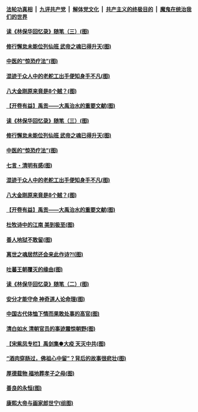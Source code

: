 

####  [法轮功真相](../../../../basic/blob/master/README.md?t=04030230) &nbsp;|&nbsp; [九评共产党](../../../../9ping.md/blob/master/README.md?t=04030230) &nbsp;|&nbsp; [解体党文化](../../../../jtdwh.md/blob/master/README.md?t=04030230)  &nbsp;|&nbsp; [共产主义的终极目的](../../../../gczydzjmd.md/blob/master/README.md?t=04030230) &nbsp;|&nbsp; [魔鬼在统治我们的世界](../../../../mgztzwmdsj.md/blob/master/README.md?t=04030230) 

#### [读《林保华回忆录》随笔（三）(图)](../pages/p7/927928.md?t=04030230) 

#### [修行懈怠未能位列仙班 武帝之魂已得升天(图)](../pages/p7/927921.md?t=04030230) 

#### [中医的“惊恐疗法”(图)](../pages/p7/927840.md?t=04030230) 

#### [混迹于众人中的老舵工出手便知身手不凡(图)](../pages/p7/927890.md?t=04030230) 

#### [八大金刚原来竟是8个贼？(图)](../pages/p7/927994.md?t=04030230) 

#### [【开卷有益】禹贡——大禹治水的重要文献(图)](../pages/p7/927930.md?t=04030230) 

#### [读《林保华回忆录》随笔（三）(图)](../pages/p7/927928.md?t=04030230) 

#### [修行懈怠未能位列仙班 武帝之魂已得升天(图)](../pages/p7/927921.md?t=04030230) 

#### [中医的“惊恐疗法”(图)](../pages/p7/927840.md?t=04030230) 

#### [七言・清明有感(图)](../pages/p7/928236.md?t=04030230) 

#### [混迹于众人中的老舵工出手便知身手不凡(图)](../pages/p7/927890.md?t=04030230) 

#### [八大金刚原来竟是8个贼？(图)](../pages/p7/927994.md?t=04030230) 

#### [【开卷有益】禹贡——大禹治水的重要文献(图)](../pages/p7/927930.md?t=04030230) 

#### [杜牧诗中的江南 美到极至(图)](../pages/p7/928144.md?t=04030230) 

#### [善人地狱不敢留(图)](../pages/p7/927834.md?t=04030230) 

#### [离世之魂居然还会来此作诗?!(图)](../pages/p7/927823.md?t=04030230) 

#### [吐蕃王朝覆灭的缘由(图)](../pages/p7/927590.md?t=04030230) 

#### [读《林保华回忆录》随笔（二）(图)](../pages/p7/927927.md?t=04030230) 

#### [安分才能守命 神奇道人论命理(图)](../pages/p7/927588.md?t=04030230) 

#### [中国古代体恤下情而果敢处事的高官(图)](../pages/p7/927651.md?t=04030230) 

#### [清白如水 清朝官员的事迹震惊朝野(图)](../pages/p7/927845.md?t=04030230) 

#### [【宋紫凤专栏】禹剑集●大疫 天灭中共(图)](../pages/p7/927832.md?t=04030230) 

#### [“酒肉穿肠过，佛祖心中留”？背后的故事很悲壮(图)](../pages/p7/927577.md?t=04030230) 

#### [厚德载物 福地葬孝子之母(图)](../pages/p7/927574.md?t=04030230) 

#### [善良的永恒(图)](../pages/p7/927830.md?t=04030230) 

#### [康熙大帝与画家郎世宁(组图)](../pages/p7/925400.md?t=04030230) 

